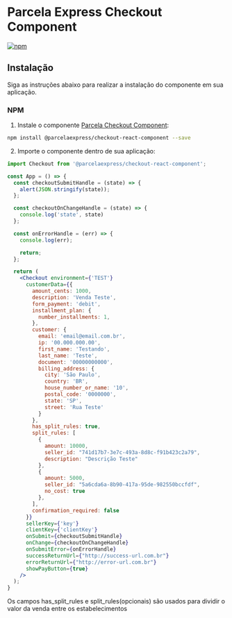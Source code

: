 # Parcela Express Checkout Component

[![npm](https://img.shields.io/npm/v/@parcelaexpress/checkout-react-component.svg)](http://npm.im/@parcelaexpress/checkout-react-component.svg)

## Instalação

Siga as instruções abaixo para realizar a instalação do componente em sua aplicação.

### NPM

1. Instale o componente [Parcela Checkout Component](https://www.npmjs.com/package/@parcelaexpress/checkout-react-component):

  ```sh
  npm install @parcelaexpress/checkout-react-component --save
  ```

2. Importe o componente dentro de sua aplicação:

  ```jsx
  import Checkout from '@parcelaexpress/checkout-react-component';

  const App = () => {
    const checkoutSubmitHandle = (state) => {
      alert(JSON.stringify(state));
    };

    const checkoutOnChangeHandle = (state) => {      
      console.log('state', state)
    };

    const onErrorHandle = (err) => {
      console.log(err);

      return;
    };

    return (
      <Checkout environment={'TEST'} 
        customerData={{
          amount_cents: 1000,
          description: 'Venda Teste',
          form_payment: 'debit',
          installment_plan: {
            number_installments: 1,
          },
          customer: {
            email: 'email@email.com.br',
            ip: '00.000.000.00',
            first_name: 'Testando',
            last_name: 'Teste',
            document: '00000000000',
            billing_address: {
              city: 'São Paulo',
              country: 'BR',
              house_number_or_name: '10',
              postal_code: '0000000',
              state: 'SP',
              street: 'Rua Teste'
            }
          },
          has_split_rules: true,
          split_rules: [
            {
              amount: 10000,
              seller_id: "741d17b7-3e7c-493a-8d8c-f91b423c2a79",
              description: "Descrição Teste"
            },
            {
              amount: 5000,
              seller_id: "5a6cda6a-8b90-417a-95de-982550bccfdf",
              no_cost: true
            },
          ],
          confirmation_required: false       
        }}
        sellerKey={'key'}
        clientKey={'clientKey'}
        onSubmit={checkoutSubmitHandle} 
        onChange={checkoutOnChangeHandle}
        onSubmitError={onErrorHandle}
        successReturnUrl={"http://success-url.com.br"}
        errorReturnUrl={"http://error-url.com.br"}
        showPayButton={true}
      />
    );
  }
  
  ```

  Os campos has_split_rules e split_rules(opcionais) são usados para dividir o valor da venda entre os estabelecimentos